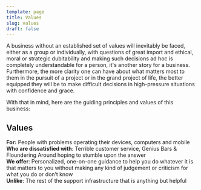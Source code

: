 ```yaml
---
template: page
title: Values
slug: values
draft: false
---
```

A business without an established set of values will inevitably be faced, either as a group or individually, with questions of great import and ethical, moral or strategic dubitability and making such decisions ad hoc is completely understandable for a person, it's another story for a business. Furthermore, the more clarity one can have about what matters most to them in the pursuit of a project or in the grand project of life, the better equipped they will be to make difficult decisions in high-pressure situations with confidence and grace. 

With that in mind, here are the guiding principles and values of this business:  
## **Values**

**For:** People with problems operating their devices, computers and mobile  
**Who are dissatisfied with**: Terrible customer service, Genius Bars & Floundering Around hoping to stumble upon the answer  
**We offer**: Personalized, one-on-one guidance to help you do whatever it is that matters to you without making any kind of judgement or criticism for what you do or don’t know  
**Unlike**: The rest of the support infrastructure that is anything but helpful 
